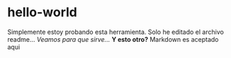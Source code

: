 # hello-world
Simplemente estoy probando esta herramienta.
Solo he editado el archivo readme...
*Veamos para que sirve...*
**Y esto otro?**
Markdown es aceptado aqui
